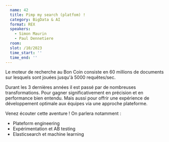 ```yaml
---
  name: 42
  title: Pimp my search (platfom) !
  category: BigData & AI
  format: REX
  speakers: 
    - Simon Maurin
    - Paul Dennetiere
  room: 
  slot: /10/2023
  time_start: ''
  time_end: ''
---
```

Le moteur de recherche au Bon Coin  consiste en 60 millions de documents sur lesquels sont jouées jusqu'à 5000 requêtes/sec.

Durant les 3 dernières années il est passé par de nombreuses transformations. Pour gagner significativement en précision et  en performance bien entendu. Mais aussi pour offrir une expérience de développement optimale aux équipes via une approche plateforme. 

Venez écouter cette aventure ! On parlera notamment :

* Plateform engineering
* Expérimentation et AB testing
* Elasticsearch et machine learning
